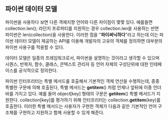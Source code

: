 ## 파이썬 데이터 모델
파이썬을 사용하다 보면 다른 객체지향 언어와 다른 차이점이 몇몇 있다. 예를들면 collection.len(); 라던지 프로퍼티를 지원하는 경우 collection.len을 사용하는 반면 파이썬은 len(collection)을 사용한다. 이러한 점을 "**파이써닉하다**"라고 하는데 이는 파이썬 데이터 모델이 제공하는 API를 이용해 개발자의 고유의 객체를 정의하면 대부분의 파이썬 사용구를 적용할 수 있다.

데이터 모델은 일종의 프레임워크로서, 파이썬을 설명하는 것이라고 생각할 수 있으며 시퀀스, 반복자, 함수, 클래스, 콘텍스트 관리자 등 언어 자체의 구성단위에 대한 인테페이스를 공식적으로 정의한다.

파이썬 인터프리터는 특별 메서드를 호출해서 기본적인 객체 연산을 수행하는데, 종종 특별한 구문에 의해 호출된다, 특별 메서드는 __getitem__() 처럼 언제나 앞뒤에 이중 언더바를 가지고 있다. 예를 들어 object[key] 형태의 구문은 __getitem__() 특별 메서드가 지원한다. collection[key]를 평가하기 위해 인터프리터는 collection.__getitem__(key)를 호출한다.
이러한 특별 메서드는 사용자가 구현한 객체가 다음과 같은 기본적인 언어 구조체를 구현하고 지원하고 함께 사용할 수 있게 해준다.
